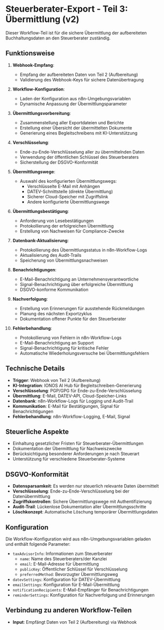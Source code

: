 # Steuerberater-Export - Teil 3: Übermittlung (v2)

Dieser Workflow-Teil ist für die sichere Übermittlung der aufbereiteten Buchhaltungsdaten an den Steuerberater zuständig.

## Funktionsweise

1. **Webhook-Empfang**:
   - Empfang der aufbereiteten Daten von Teil 2 (Aufbereitung)
   - Validierung des Webhook-Keys für sichere Datenübertragung

2. **Workflow-Konfiguration**:
   - Laden der Konfiguration aus n8n-Umgebungsvariablen
   - Dynamische Anpassung der Übermittlungsparameter

3. **Übermittlungsvorbereitung**:
   - Zusammenstellung aller Exportdateien und Berichte
   - Erstellung einer Übersicht der übermittelten Dokumente
   - Generierung eines Begleitschreibens mit KI-Unterstützung

4. **Verschlüsselung**:
   - Ende-zu-Ende-Verschlüsselung aller zu übermittelnden Daten
   - Verwendung der öffentlichen Schlüssel des Steuerberaters
   - Sicherstellung der DSGVO-Konformität

5. **Übermittlungswege**:
   - Auswahl des konfigurierten Übermittlungswegs:
     - Verschlüsselte E-Mail mit Anhängen
     - DATEV-Schnittstelle (direkte Übermittlung)
     - Sicherer Cloud-Speicher mit Zugriffslink
     - Andere konfigurierte Übermittlungswege

6. **Übermittlungsbestätigung**:
   - Anforderung von Lesebestätigungen
   - Protokollierung der erfolgreichen Übermittlung
   - Erstellung von Nachweisen für Compliance-Zwecke

7. **Datenbank-Aktualisierung**:
   - Protokollierung des Übermittlungsstatus in n8n-Workflow-Logs
   - Aktualisierung des Audit-Trails
   - Speicherung von Übermittlungsnachweisen

8. **Benachrichtigungen**:
   - E-Mail-Benachrichtigung an Unternehmensverantwortliche
   - Signal-Benachrichtigung über erfolgreiche Übermittlung
   - DSGVO-konforme Kommunikation

9. **Nachverfolgung**:
   - Erstellung von Erinnerungen für ausstehende Rückmeldungen
   - Planung des nächsten Exportzyklus
   - Dokumentation offener Punkte für den Steuerberater

10. **Fehlerbehandlung**:
    - Protokollierung von Fehlern in n8n-Workflow-Logs
    - E-Mail-Benachrichtigung an Support
    - Signal-Benachrichtigung für kritische Fehler
    - Automatische Wiederholungsversuche bei Übermittlungsfehlern

## Technische Details

- **Trigger**: Webhook von Teil 2 (Aufbereitung)
- **KI-Integration**: IONOS AI Hub für Begleitschreiben-Generierung
- **Verschlüsselung**: PGP/GPG für Ende-zu-Ende-Verschlüsselung
- **Übermittlung**: E-Mail, DATEV-API, Cloud-Speicher-Links
- **Datenbank**: n8n-Workflow-Logs für Logging und Audit-Trail
- **Kommunikation**: E-Mail für Bestätigungen, Signal für Benachrichtigungen
- **Fehlerbehandlung**: n8n-Workflow-Logging, E-Mail, Signal

## Steuerliche Aspekte

- Einhaltung gesetzlicher Fristen für Steuerberater-Übermittlungen
- Dokumentation der Übermittlung für Nachweiszwecke
- Berücksichtigung besonderer Anforderungen je nach Steuerart
- Unterstützung für verschiedene Steuerberater-Systeme

## DSGVO-Konformität

- **Datensparsamkeit**: Es werden nur steuerlich relevante Daten übermittelt
- **Verschlüsselung**: Ende-zu-Ende-Verschlüsselung bei der Datenübermittlung
- **Zugriffskontrollen**: Sichere Übermittlungswege mit Authentifizierung
- **Audit-Trail**: Lückenlose Dokumentation aller Übermittlungsschritte
- **Löschkonzept**: Automatische Löschung temporärer Übermittlungsdaten

## Konfiguration

Die Workflow-Konfiguration wird aus n8n-Umgebungsvariablen geladen und enthält folgende Parameter:

- `taxAdvisorInfo`: Informationen zum Steuerberater
  - `name`: Name des Steuerberaters/der Kanzlei
  - `email`: E-Mail-Adresse für Übermittlung
  - `publicKey`: Öffentlicher Schlüssel für Verschlüsselung
  - `preferredMethod`: Bevorzugter Übermittlungsweg
- `datevSettings`: Konfiguration für DATEV-Übermittlung
- `emailSettings`: Konfiguration für E-Mail-Übermittlung
- `notificationRecipients`: E-Mail-Empfänger für Benachrichtigungen
- `reminderSettings`: Konfiguration für Nachverfolgung und Erinnerungen

## Verbindung zu anderen Workflow-Teilen

- **Input**: Empfängt Daten von Teil 2 (Aufbereitung) via Webhook
